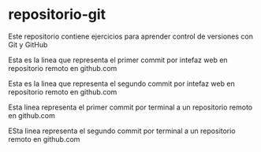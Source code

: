 # repositorio-git
Este repositorio contiene ejercicios  para aprender control de versiones  con Git y GitHub

Esta es la linea que representa el primer commit por intefaz web en repositorio remoto en github.com

Esta es la linea que representa el segundo commit por intefaz web en repositorio remoto en github.com

Esta linea representa el primer commit por terminal a un repositorio remoto en github.com

ESta linea representa el segundo commit por terminal a un repositorio remoto en github.com
